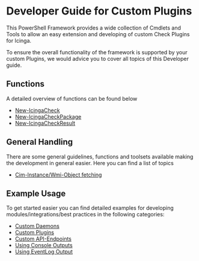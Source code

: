 Developer Guide for Custom Plugins
===

This PowerShell Framework provides a wide collection of Cmdlets and Tools to allow an easy extension and developing of custom Check Plugins for Icinga.

To ensure the overall functionality of the framework is supported by your custom Plugins, we would advice you to cover all topics of this Developer guide.

Functions
---

A detailed overview of functions can be found below

* [New-IcingaCheck](developerguide/01-New-IcingaCheck.md)
* [New-IcingaCheckPackage](developerguide/02-New-IcingaCheckPackage.md)
* [New-IcingaCheckResult](developerguide/03-New-IcingaCheckResult.md)

General Handling
---

There are some general guidelines, functions and toolsets available making the development in general easier. Here you can find a list of topics

* [Cim-Instance/Wmi-Object fetching](developerguide/50-Fetching-Cim_and_Wmi_Data.md)

Example Usage
---

To get started easier you can find detailed examples for developing modules/integrations/best practices in the following categories:

* [Custom Daemons](developerguide/10-Custom-Daemons.md)
* [Custom Plugins](developerguide/11-Custom-Plugins.md)
* [Custom API-Endpoints](developerguide/12-Custom-API-Endpoints.md)
* [Using Console Outputs](developerguide/20-Using-Console-Outputs.md)
* [Using EventLog Output](developerguide/21-Using-EventLog-Outputs.md)

